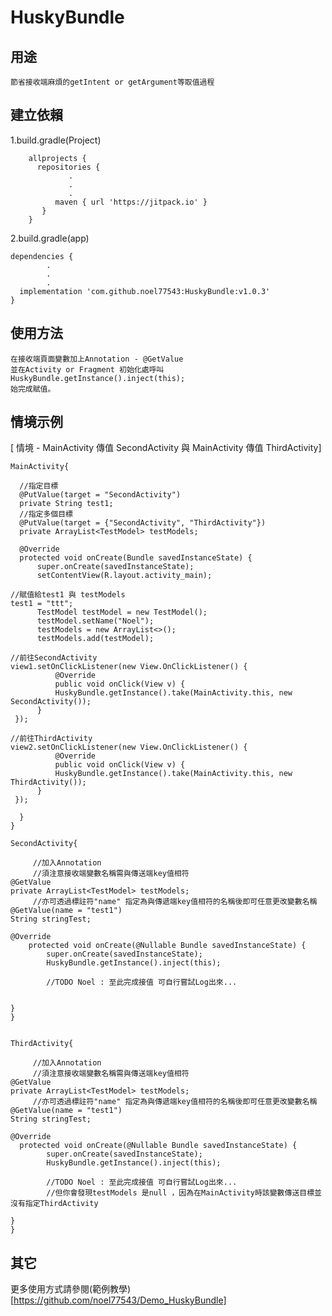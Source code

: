# HuskyBundle


## 用途

	節省接收端麻煩的getIntent or getArgument等取值過程


## 建立依賴


1.build.gradle(Project)

		allprojects {
  		  repositories {
	       		 .
	      		 .
	      		 .
	      	  maven { url 'https://jitpack.io' }
 		   }
		}



2.build.gradle(app)

	dependencies {
  		  	.
  		  	.
   			.
  	  implementation 'com.github.noel77543:HuskyBundle:v1.0.3'
	}




## 使用方法

	在接收端頁面變數加上Annotation - @GetValue
	並在Activity or Fragment 初始化處呼叫 
	HuskyBundle.getInstance().inject(this);
	始完成賦值。




## 情境示例



[ 情境 - MainActivity 傳值 SecondActivity  與 MainActivity 傳值 ThirdActivity]

    MainActivity{

      //指定目標
      @PutValue(target = "SecondActivity")
      private String test1;
      //指定多個目標
      @PutValue(target = {"SecondActivity", "ThirdActivity"})
      private ArrayList<TestModel> testModels;

      @Override
      protected void onCreate(Bundle savedInstanceState) {
          super.onCreate(savedInstanceState);
          setContentView(R.layout.activity_main);

	//賦值給test1 與 testModels
	test1 = "ttt";
          TestModel testModel = new TestModel();
          testModel.setName("Noel");
          testModels = new ArrayList<>();
          testModels.add(testModel);	
	
	//前往SecondActivity
	view1.setOnClickListener(new View.OnClickListener() {
              @Override
              public void onClick(View v) {
	          HuskyBundle.getInstance().take(MainActivity.this, new SecondActivity());
	      }
	 });
	 
	//前往ThirdActivity    
	view2.setOnClickListener(new View.OnClickListener() {
              @Override
              public void onClick(View v) {
	          HuskyBundle.getInstance().take(MainActivity.this, new ThirdActivity());
	      }
	 });   
	    
      }
    }

    SecondActivity{
	
         //加入Annotation
         //須注意接收端變數名稱需與傳送端key值相符  
	@GetValue
	private ArrayList<TestModel> testModels;
         //亦可透過標註符"name" 指定為與傳遞端key值相符的名稱後即可任意更改變數名稱
	@GetValue(name = "test1")
	String stringTest;
	
	@Override
	    protected void onCreate(@Nullable Bundle savedInstanceState) {
	        super.onCreate(savedInstanceState);
	        HuskyBundle.getInstance().inject(this);
	      
	        //TODO Noel : 至此完成接值 可自行嘗試Log出來...

	
	}
    }


    ThirdActivity{

         //加入Annotation
         //須注意接收端變數名稱需與傳送端key值相符  
	@GetValue
	private ArrayList<TestModel> testModels;
         //亦可透過標註符"name" 指定為與傳遞端key值相符的名稱後即可任意更改變數名稱
	@GetValue(name = "test1")
	String stringTest;
	
	@Override
	  protected void onCreate(@Nullable Bundle savedInstanceState) {
	        super.onCreate(savedInstanceState);
	        HuskyBundle.getInstance().inject(this);
	      
	        //TODO Noel : 至此完成接值 可自行嘗試Log出來... 
	        //但你會發現testModels 是null ，因為在MainActivity時該變數傳送目標並沒有指定ThirdActivity

	}
    }	
	
	
	
	
	
	



## 其它

更多使用方式請參閱(範例教學)[https://github.com/noel77543/Demo_HuskyBundle]
	
	
	
	

